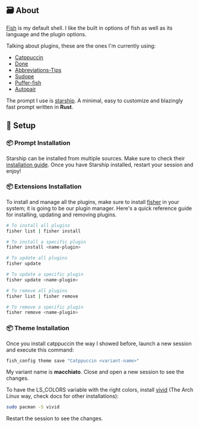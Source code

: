 ## 🗃️ About

[Fish](https://fishshell.com/) is my default shell.
I like the built in options of fish as well as its language and the plugin options.

Talking about plugins, these are the ones I'm currently using:

- [Catppuccin](https://github.com/catppuccin/fish)
- [Done](https://github.com/franciscolourenco/done)
- [Abbreviations-Tips](https://github.com/gazorby/fish-abbreviation-tips)
- [Sudope](https://github.com/oh-my-fish/plugin-sudope)
- [Puffer-fish](https://github.com/nickeb96/puffer-fish)
- [Autopair](https://github.com/jorgebucaran/autopair.fish)

The prompt I use is [starship](https://starship.rs/). A minimal, easy to customize and blazingly fast prompt written in **Rust**.

## :wrench: Setup

### :package: Prompt Installation

Starship can be installed from multiple sources. Make sure to check their [installation guide](https://starship.rs/guide/#%F0%9F%9A%80-installation). Once you have Starship installed, restart your session and enjoy!

### :package: Extensions Installation

To install and manage all the plugins, make sure to install [fisher](https://github.com/jorgebucaran/fisher) in your system; it is going to be our plugin manager. Here's a quick reference guide for installing, updating and removing plugins.

```bash
# To install all plugins
fisher list | fisher install

# To install a specific plugin
fisher install <name-plugin>

# To update all plugins
fisher update

# To update a specific plugin
fisher update <name-plugin>

# To remove all plugins
fisher list | fisher remove

# To remove a specific plugin
fisher remove <name-plugin>
```

### :package: Theme Installation

Once you install catppuccin the way I showed before, launch a new session and execute this command:

```bash
fish_config theme save "Catppuccin <variant-name>"
```

My variant name is **macchiato**. Close and open a new session to see the changes.

To have the LS_COLORS variable with the right colors, install [vivid](https://github.com/sharkdp/vivid) (The Arch Linux way, check docs for other installations):

```bash
sudo pacman -S vivid
```

Restart the session to see the changes.
